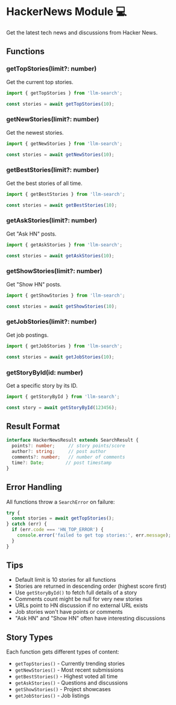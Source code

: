# HackerNews Module 💻

Get the latest tech news and discussions from Hacker News.

## Functions

### getTopStories(limit?: number)

Get the current top stories.

```typescript
import { getTopStories } from 'llm-search';

const stories = await getTopStories(10);
```

### getNewStories(limit?: number)

Get the newest stories.

```typescript
import { getNewStories } from 'llm-search';

const stories = await getNewStories(10);
```

### getBestStories(limit?: number)

Get the best stories of all time.

```typescript
import { getBestStories } from 'llm-search';

const stories = await getBestStories(10);
```

### getAskStories(limit?: number)

Get "Ask HN" posts.

```typescript
import { getAskStories } from 'llm-search';

const stories = await getAskStories(10);
```

### getShowStories(limit?: number)

Get "Show HN" posts.

```typescript
import { getShowStories } from 'llm-search';

const stories = await getShowStories(10);
```

### getJobStories(limit?: number)

Get job postings.

```typescript
import { getJobStories } from 'llm-search';

const stories = await getJobStories(10);
```

### getStoryById(id: number)

Get a specific story by its ID.

```typescript
import { getStoryById } from 'llm-search';

const story = await getStoryById(123456);
```

## Result Format

```typescript
interface HackerNewsResult extends SearchResult {
  points?: number;     // story points/score
  author?: string;     // post author
  comments?: number;   // number of comments
  time?: Date;        // post timestamp
}
```

## Error Handling

All functions throw a `SearchError` on failure:

```typescript
try {
  const stories = await getTopStories();
} catch (err) {
  if (err.code === 'HN_TOP_ERROR') {
    console.error('failed to get top stories:', err.message);
  }
}
```

## Tips

- Default limit is 10 stories for all functions
- Stories are returned in descending order (highest score first)
- Use `getStoryById()` to fetch full details of a story
- Comments count might be null for very new stories
- URLs point to HN discussion if no external URL exists
- Job stories won't have points or comments
- "Ask HN" and "Show HN" often have interesting discussions

## Story Types

Each function gets different types of content:

- `getTopStories()` - Currently trending stories
- `getNewStories()` - Most recent submissions
- `getBestStories()` - Highest voted all time
- `getAskStories()` - Questions and discussions
- `getShowStories()` - Project showcases
- `getJobStories()` - Job listings